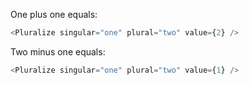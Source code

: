 One plus one equals:

```js
<Pluralize singular="one" plural="two" value={2} />
```

Two minus one equals:

```js
<Pluralize singular="one" plural="two" value={1} />
```
